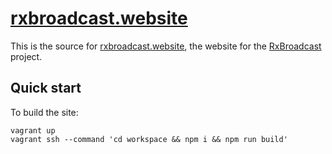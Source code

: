 [rxbroadcast.website](http://rxbroadcast.website)
=================================================

This is the source for [rxbroadcast.website](http://rxbroadcast.website), the website for the [RxBroadcast](https://github.com/RxBroadcast/RxBroadcast) project.

Quick start
-----------

To build the site:

    vagrant up
    vagrant ssh --command 'cd workspace && npm i && npm run build'
